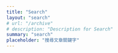 ```yaml
---
title: "Search"
layout: "search"
# url: "/archive"
# description: "Description for Search"
summary: "search"
placeholder: "搜尋文章關鍵字"
---
```

